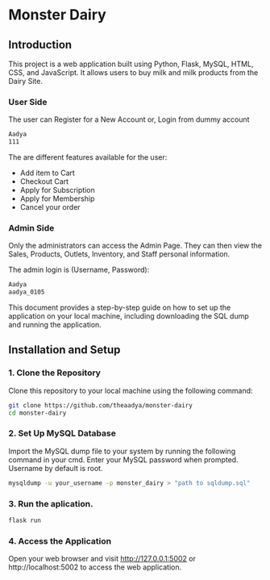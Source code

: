 # Monster Dairy 

## Introduction
This project is a web application built using Python, Flask, MySQL, HTML, CSS, and JavaScript. It allows users to buy milk and milk products from the Dairy Site.

### User Side
The user can Register for a New Account or,
Login from dummy account 
```bash
Aadya
111
```

The are different features available for the user:
- Add item to Cart
- Checkout Cart
- Apply for Subscription
- Apply for Membership
- Cancel your order

### Admin Side
Only the administrators can access the Admin Page. They can then view the Sales, Products, Outlets, Inventory, and Staff personal information.

The admin login is (Username, Password):
```bash
Aadya
aadya_0105
```

This document provides a step-by-step guide on how to set up the application on your local machine, including downloading the SQL dump and running the application.

## Installation and Setup

### 1. Clone the Repository

Clone this repository to your local machine using the following command:

```bash
git clone https://github.com/theaadya/monster-dairy
cd monster-dairy
```

### 2. Set Up MySQL Database

Import the MySQL dump file to your system by running the following command in your cmd. 
Enter your MySQL password when prompted. 
Username by default is root. 

```bash
mysqldump -u your_username -p monster_dairy > "path to sqldump.sql"
```

### 3. Run the aplication.

```bash
flask run
```

### 4. Access the Application

Open your web browser and visit http://127.0.0.1:5002 or http://localhost:5002 to access the web application.
